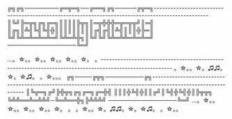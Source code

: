 ╔╗╔╗────────╔═╦═╗──╔══╗╔╗─────╔╦═╗-------------------------------------------------------------------------------------------------
║╚╝╠═╦╗╔╗╔═╗║║║║╠╦╗║═╦╬╬╬═╦═╦╦╝║═╣
║╔╗║╩╣╚╣╚╣╬║║║║║║║║║╔╣╔╣║╩╣║║║╬╠═║
╚╝╚╩═╩═╩═╩═╝╚╩═╩╬╗║╚╝╚╝╚╩═╩╩═╩═╩═╝
────────────────╚═╝

...。☆。。☆。。☆。。☆。。☆。 。-------------------------------------------------------------------------------------------------------
。☆。。☆。♫♫。☆。☆♫。 。☆。。。
╔╗────╔╦╗─────────╔╗--------------------------------------------------------------------------------------------------------------
║╚╦═╗╔╝╠╬╦╗╔╗╔═╗╔═╬╣
║║║╬╚╣╬║║╔╝║╚╣╬╚╣╬║╠╦╦╗
╚╩╩══╩═╩╩╝─╚═╩══╬╗╠╩╩╩╝
────────────────╚═╝
...。☆。。☆。。☆。。☆。。☆。 。
。☆。。☆。♫♫。☆。☆♫。 。☆。。
